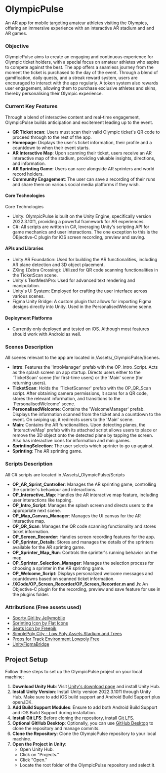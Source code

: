 # OlympicPulse
An AR app for mobile targeting amateur athletes visiting the Olympics, offering an immersive experience with an interactive AR stadium and and AR games.

### Objective
OlympicPulse aims to create an engaging and continuous experience for Olympic ticket holders, with a special focus on amateur athletes who aspire to compete against the best. The app offers a seamless journey from the moment the ticket is purchased to the day of the event. Through a blend of gamification, daily quests, and a streak reward system, users are encouraged to interact with the app regularly. A token system also rewards user engagement, allowing them to purchase exclusive athletes and skins, thereby personalising their Olympic experience.

### Current Key Features
Through a blend of interactive content and real-time engagement, OlympicPulse builds anticipation and excitement leading up to the event.

- **QR Ticket scan**: Users must scan their valid Olympic ticket's QR code to proceed through to the rest of the app.
- **Homepage**: Displays the user's ticket information, their profile and a countdown to when their event starts.
- **AR Interactive Map**: Upon scanning their ticket, users receive an AR interactive map of the stadium, providing valuable insights, directions, and information.
- **AR Sprinting Game**: Users can race alongside AR sprinters and world record holders.
- **Community Engagement**: The user can save a recording of their runs and share them on various social media platforms if they wish.

#### Core Technologies
Core Technologies
- Unity: OlympicPulse is built on the Unity Engine, specifically version 2022.3.10f1, providing a powerful framework for AR experiences.
- C#: All scripts are written in C#, leveraging Unity's scripting API for game mechanics and user interactions. The one exception to this is the OBjective-C plugin for iOS screen recording, preview and saving.

#### APIs and Libraries
- Unity AR Foundation: Used for building the AR functionalities, including AR plane detection and 3D object placement.
- ZXing (Zebra Crossing): Utilized for QR code scanning functionalities in the TicketScan scene.
- Unity's TextMeshPro: Used for advanced text rendering and manipulation.
- Unity's UI System: Employed for crafting the user interface across various scenes.
- Figma Unity Bridge: A custom plugin that allows for importing Figma designs directly into Unity. Used in the PersonalisedWelcome scene.

#### Deployment Platforms
- Currently only deployed and tested on iOS. Although most features should work with Android as well.

### Scenes Description

All scenes relevant to the app are located in /Assets/_OlympicPulse/Scenes.

- **Intro**: Features the 'IntroManager' prefab with the OP_Intro_Script. Acts as the splash screen on app startup. Directs users either to the 'TicketScan' scene (for first-time users) or the 'Main' scene (for returning users).
- **TicketScan**: Holds the 'TicketScanner' prefab with the OP_QR_Scan script. After obtaining camera permissions, it scans for a QR code, stores the relevant information, and transitions to the 'PersonalisedWelcome' scene.
- **PersonalisedWelcome**: Contains the 'WelcomeManager' prefab. Displays the information scanned from the ticket and a countdown to the event. On swiping up, it redirects users to the 'Main' scene.
- **Main**: Contains the AR functionalities. Upon detecting planes, the 'InteractiveMap' prefab with its attached script allows users to place or remove the 3D object onto the detected plane by tapping the screen. Also has interactive icons for information and mini games.
- **SprintingSelection**: The user selects which sprinter to go up against.
- **Sprinting**: The AR sprinting game.

### Scripts Description

All C# scripts are located in /Assets/_OlympicPulse/Scripts

- **OP_AR_Sprint_Controller**: Manages the AR sprinting game, controlling the sprinter's behaviour and interactions.
- **OP_Interactive_Map**: Handles the AR interactive map feature, including user interactions like tapping.
- **OP_Intro_Script**: Manages the splash screen and directs users to the appropriate next scene.
- **OP_Map_Canvas_Manager**: Manages the UI canvas for the AR interactive map.
- **OP_QR_Scan**: Manages the QR code scanning functionality and stores ticket information.
- **OP_Screen_Recorder**: Handles screen recording features for the app.
- **OP_Sprinter_Details**: Stores and manages the details of the sprinters available for the AR sprinting game.
- **OP_Sprinter_Map_Run**: Controls the sprinter's running behavior on the map.
- **OP_Sprinter_Selection_Manager**: Manages the selection process for choosing a sprinter in the AR sprinting game.
- **OP_Welcome_Script**: Displays personalized welcome messages and countdowns based on scanned ticket information.
- **/XCode/OP_Screen_Recorder/OP_Screen_Recorder.m and .h**: An Objective-C plugin for the recording, preview and save feature for use in the plugins folder.

### Attributions (Free assets used)
- [Sporty Girl by Jellymobile](https://assetstore.unity.com/packages/3d/characters/humanoids/humans/sporty-girl-29666)
- [Sprinting Icon by Flat Icons](https://www.flaticon.com/free-icon/sprinter_3343936?term=sprint&page=1&position=3&origin=tag&related_id=3343936)
- [Seats Icon by Freepik](https://www.flaticon.com/free-icon/seats_919470?term=seats&page=1&position=11&origin=search&related_id=919470)
- [SimplePoly City - Low Poly Assets Stadium and Trees](https://assetstore.unity.com/packages/3d/environments/simplepoly-city-low-poly-assets-58899)
- [Props for Track Environment Lowpoly Free](https://assetstore.unity.com/packages/3d/props/props-for-track-environment-lowpoly-free-211494)
- [UnityFigmaBridge](https://github.com/simonoliver/UnityFigmaBridge)

## Project Setup

Follow these steps to set up the OlympicPulse project on your local machine:

1. **Download Unity Hub**: Visit [Unity's download page](https://unity.com/download) and install Unity Hub.
2. **Install Unity Version**: Install Unity version 2022.3.10f1 through Unity Hub. Make sure to add iOS build support and Android Build Support plus openJDK.
3. **Add Build Support Modules**: Ensure to add both Android Build Support and iOS Build Support during installation.
4. **Install Git LFS**: Before cloning the repository, install [Git LFS](https://git-lfs.com/).
5. **Optional GitHub Desktop**: Optionally, you can use [GitHub Desktop](https://desktop.github.com/) to clone the repository and manage commits.
6. **Clone the Repository**: Clone the OlympicPulse repository to your local machine.
7. **Open the Project in Unity**:
   - Open Unity Hub.
   - Click on "Projects."
   - Click "Open."
   - Locate the root folder of the OlympicPulse repository and select it.


